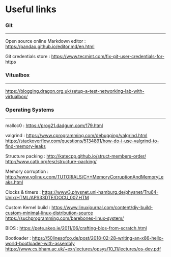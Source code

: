 # Useful links

### Git
---
Open source online Markdown editor : https://pandao.github.io/editor.md/en.html 

Git credentials store : https://www.tecmint.com/fix-git-user-credentials-for-https

### Vitualbox
---
https://blogging.dragon.org.uk/setup-a-test-networking-lab-with-virtualbox/

### Operating Systems
---
malloc0 :
https://prog21.dadgum.com/179.html

valgrind :
https://www.cprogramming.com/debugging/valgrind.html
https://stackoverflow.com/questions/5134891/how-do-i-use-valgrind-to-find-memory-leaks


Structure packing :
http://katecpp.github.io/struct-members-order/
http://www.catb.org/esr/structure-packing/


Memory corruption : 
http://www.yolinux.com/TUTORIALS/C++MemoryCorruptionAndMemoryLeaks.html

Clocks & timers :
https://www3.physnet.uni-hamburg.de/physnet/Tru64-Unix/HTML/APS33DTE/DOCU_007.HTM


Custom Kernel build :
https://www.linuxjournal.com/content/diy-build-custom-minimal-linux-distribution-source
https://suchprogramming.com/barebones-linux-system/


BIOS :
https://pete.akeo.ie/2011/06/crafting-bios-from-scratch.html


Bootloader :
https://50linesofco.de/post/2018-02-28-writing-an-x86-hello-world-bootloader-with-assembly
https://www.cs.bham.ac.uk/~exr/lectures/opsys/10_11/lectures/os-dev.pdf
